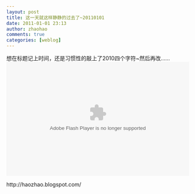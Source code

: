 ```yaml
---
layout: post
title: 这一天就这样静静的过去了~20110101
date: 2011-01-01 23:13
author: zhaohao
comments: true
categories: [weblog]
---
```

想在标题记上时间，还是习惯性的敲上了2010四个字符~然后再改……<br />
<embed src="http://www.box.net/embed/j81vzgh1uqy19az.swf" width="480" height="300" wmode="opaque" type="application/x-shockwave-flash" allowFullScreen="true" allowScriptAccess="always">

<div>http://haozhao.blogspot.com/</div>
